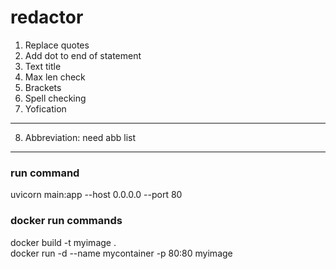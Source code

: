# redactor
1. Replace quotes
2. Add dot to end of statement
3. Text title
4. Max len check
5. Brackets
6. Spell checking
7. Yofication
---
8. Abbreviation: need abb list
---
### run command
uvicorn main:app --host 0.0.0.0 --port 80
### docker run commands
docker build -t myimage .
<br />docker run -d --name mycontainer -p 80:80 myimage
